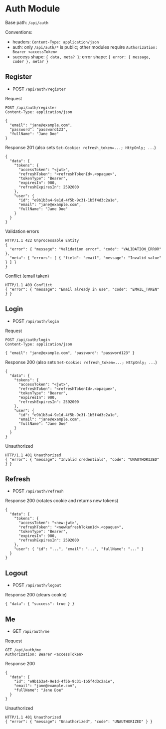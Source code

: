 # Auth Module

Base path: `/api/auth`

Conventions:
- headers: `Content-Type: application/json`
- auth: only `/api/auth/*` is public; other modules require `Authorization: Bearer <accessToken>`
- success shape: `{ data, meta? }`; error shape: `{ error: { message, code? }, meta? }`

## Register
- POST `/api/auth/register`

Request
```
POST /api/auth/register
Content-Type: application/json

{
  "email": "jane@example.com",
  "password": "password123",
  "fullName": "Jane Doe"
}
```

Response 201 (also sets `Set-Cookie: refresh_token=...; HttpOnly; ...`)
```
{
  "data": {
    "tokens": {
      "accessToken": "<jwt>",
      "refreshToken": "<refreshTokenId>.<opaque>",
      "tokenType": "Bearer",
      "expiresIn": 900,
      "refreshExpiresIn": 2592000
    },
    "user": {
      "id": "e9b1b3a4-9e1d-4f5b-9c31-1b5f4d3c2a1e",
      "email": "jane@example.com",
      "fullName": "Jane Doe"
    }
  }
}
```

Validation errors
```
HTTP/1.1 422 Unprocessable Entity
{
  "error": { "message": "Validation error", "code": "VALIDATION_ERROR" },
  "meta": { "errors": [ { "field": "email", "message": "Invalid value" } ] }
}
```

Conflict (email taken)
```
HTTP/1.1 409 Conflict
{ "error": { "message": "Email already in use", "code": "EMAIL_TAKEN" } }
```

## Login
- POST `/api/auth/login`

Request
```
POST /api/auth/login
Content-Type: application/json

{ "email": "jane@example.com", "password": "password123" }
```

Response 200 (also sets `Set-Cookie: refresh_token=...; HttpOnly; ...`)
```
{
  "data": {
    "tokens": {
      "accessToken": "<jwt>",
      "refreshToken": "<refreshTokenId>.<opaque>",
      "tokenType": "Bearer",
      "expiresIn": 900,
      "refreshExpiresIn": 2592000
    },
    "user": {
      "id": "e9b1b3a4-9e1d-4f5b-9c31-1b5f4d3c2a1e",
      "email": "jane@example.com",
      "fullName": "Jane Doe"
    }
  }
}
```

Unauthorized
```
HTTP/1.1 401 Unauthorized
{ "error": { "message": "Invalid credentials", "code": "UNAUTHORIZED" } }
```

## Refresh
- POST `/api/auth/refresh`

Response 200 (rotates cookie and returns new tokens)
```
{
  "data": {
    "tokens": {
      "accessToken": "<new-jwt>",
      "refreshToken": "<newRefreshTokenId>.<opaque>",
      "tokenType": "Bearer",
      "expiresIn": 900,
      "refreshExpiresIn": 2592000
    },
    "user": { "id": "...", "email": "...", "fullName": "..." }
  }
}
```

## Logout
- POST `/api/auth/logout`

Response 200 (clears cookie)
```
{ "data": { "success": true } }
```

## Me
- GET `/api/auth/me`

Request
```
GET /api/auth/me
Authorization: Bearer <accessToken>
```

Response 200
```
{
  "data": {
    "id": "e9b1b3a4-9e1d-4f5b-9c31-1b5f4d3c2a1e",
    "email": "jane@example.com",
    "fullName": "Jane Doe"
  }
}
```

Unauthorized
```
HTTP/1.1 401 Unauthorized
{ "error": { "message": "Unauthorized", "code": "UNAUTHORIZED" } }
```
